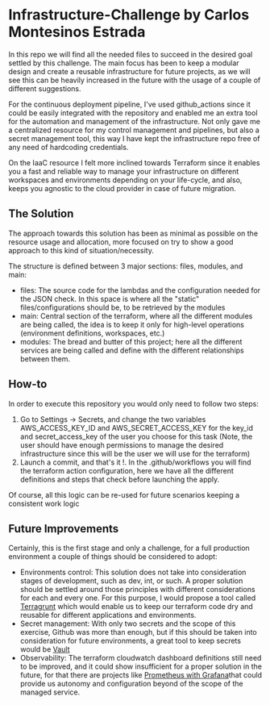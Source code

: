# Infrastructure-Challenge by Carlos Montesinos Estrada

In this repo we will find all the needed files to succeed in the desired goal settled by this challenge. The main focus has been to keep a modular design and create a reusable infrastructure for future projects, as we will see this can be heavily increased in the future with the usage of a couple of different suggestions.

For the continuous deployment pipeline, I've used github_actions since it could be easily integrated with the repository and enabled me an extra tool for the automation and management of the infrastructure. Not only gave me a centralized resource for my control management and pipelines, but also a secret management tool, this way I have kept the infrastructure repo free of any need of hardcoding credentials.

On the IaaC resource I felt more inclined towards Terraform since it enables you a fast and reliable way to manage your infrastructure on different workspaces and environments depending on your life-cycle, and also, keeps you agnostic to the cloud provider in case of future migration.

## The Solution

The approach towards this solution has been as minimal as possible on the resource usage and allocation, more focused on try to show a good approach to this kind of situation/necessity.

The structure is defined between 3 major sections: files, modules, and main:

- files: The source code for the lambdas and the configuration needed for the JSON check. In this space is where all the "static" files/configurations should be, to be retrieved by the modules
- main: Central section of the terraform, where all the different modules are being called, the idea is to keep it only for high-level operations (environment definitions, workspaces, etc.)
- modules: The bread and butter of this project; here all the different services are being called and define with the different relationships between them.


## How-to
In order to execute this repository you would only need to follow two steps:

1. Go to Settings -> Secrets, and change the two variables AWS_ACCESS_KEY_ID and AWS_SECRET_ACCESS_KEY for the key_id and secret_access_key of the user you choose for this task (Note, the user should have enough permissions to manage the desired infrastructure since this will be the user we will use for the terraform)
2. Launch a commit, and that's it !. In the .github/workflows you will find the terraform action configuration, here we have all the different definitions and steps that check before launching the apply.

Of course, all this logic can be re-used for future scenarios keeping a consistent work logic

## Future Improvements 

Certainly, this is the first stage and only a challenge, for a full production environment a couple of things should be considered to adopt:

- Environments control: This solution does not take into consideration stages of development, such as dev, int, or such. A proper solution should be settled around those principles with different considerations for each and every one. For this purpose, I would propose a tool called [Terragrunt](https://terragrunt.gruntwork.io/ "Terragrunt") which would enable us to keep our terraform code dry and reusable for different applications and environments.
- Secret management: With only two secrets and the scope of this exercise, Github was more than enough, but if this should be taken into consideration for future environments, a great tool to keep secrets would be [Vault](https://www.vaultproject.io/ "Vault")
- Observability: The terraform cloudwatch dashboard definitions still need to be improved, and it could show insufficient for a proper solution in the future, for that there are projects like [Prometheus with Grafana](https://prometheus.io/docs/visualization/grafana/ "Prometheus with Grafana")that could provide us autonomy and configuration beyond of the scope of the managed service.
